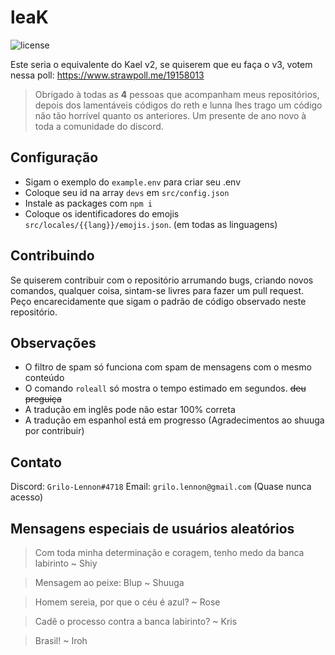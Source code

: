 # leaK
![license](https://img.shields.io/badge/license-AGPL--3.0-blue)

Este seria o equivalente do Kael v2, se quiserem que eu faça o v3, votem nessa poll: https://www.strawpoll.me/19158013

> Obrigado à todas as **4** pessoas que acompanham meus repositórios,
depois dos lamentáveis códigos do reth e lunna lhes trago um código
não tão horrível quanto os anteriores.
Um presente de ano novo à toda a comunidade do discord.

## Configuração
- Sigam o exemplo do `example.env` para criar seu .env
- Coloque seu id na array `devs` em `src/config.json`
- Instale as packages com `npm i`
- Coloque os identificadores do emojis `src/locales/{{lang}}/emojis.json`. (em todas as linguagens)

## Contribuindo
Se quiserem contribuir com o repositório arrumando bugs, criando novos comandos, qualquer coisa,
sintam-se livres para fazer um pull request.
Peço encarecidamente que sigam o padrão de código observado neste repositório.

## Observações
- O filtro de spam só funciona com spam de mensagens com o mesmo conteúdo
- O comando `roleall` só mostra o tempo estimado em segundos. ~~deu preguiça~~
- A tradução em inglês pode não estar 100% correta
- A tradução em espanhol está em progresso (Agradecimentos ao shuuga por contribuir)

## Contato
Discord: `Grilo-Lennon#4718`
Email: `grilo.lennon@gmail.com` (Quase nunca acesso)

## Mensagens especiais de usuários aleatórios

> Com toda minha determinação e coragem, tenho medo da banca labirinto
~ Shiy

> Mensagem ao peixe:
Blup
~ Shuuga

> Homem sereia, por que o céu é azul?
~ Rose

> Cadê o processo contra a banca labirinto?
~ Kris

> Brasil!
~ Iroh
